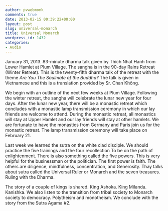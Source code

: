 ```yaml
---
author: pvwebmonk
comments: true
date: 2013-02-15 00:39:22+00:00
layout: post
slug: universal-monarch
title: Universal Monarch
wordpress_id: 1432
categories:
- Audio
---
```


January 31, 2013. 83-minute dharma talk given by Thich Nhat Hanh from Lower Hamlet at Plum Village. The sangha is in the 90-day Rains Retreat (Winter Retreat). This is the twenty-fifth dharma talk of the retreat with the theme _Are You The Soulmate of the Buddha?_ The talk is given in Vietnamese and this is a translation provided by Sr. Chan Không.




We begin with an outline of the next few weeks at Plum Village. Following the winter retreat, the sangha will celebrate the lunar new year for four days. After the lunar new year, there will be a monastic retreat which concludes with a monastic lamp transmission ceremony in which our lay friends are welcome to attend. During the monastic retreat, all monastics will stay at Upper Hamlet and our lay friends will stay at other hamlets. We are fortunate to have the monastics from Germany and Paris join us for the monastic retreat. The lamp transmission ceremony will take place on February 21.




Last week we learned the sutra on the white clad disciple. We should practice the five trainings and the four recollection To be on the path of enlightenment. There is also something called the five powers. This is very helpful for the businessman or the politician. The first power is faith. The others are diligence, mindfulness, concentration, and Generosity. Thay talks about sutra called the Universal Ruler or Monarch and the seven treasures. Ruling with the Dharma.




The story of a couple of kings is shared. King Ashoka. King Milanda. Kanishka. We also listen to the transition from tribal society to Monarch society to democracy. Polytheism and monotheism. We conclude with the story from the Sutra Agama #2. 
